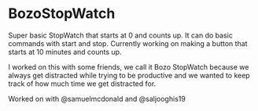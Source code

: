 # BozoStopWatch


Super basic StopWatch that starts at 0 and counts up. It can do basic commands with start and stop. Currently working on making a button that starts at 10 minutes and counts up.

I worked on this with some friends, we call it Bozo StopWatch because we always get distracted while trying to be productive and we wanted to keep track of how much time we get distracted for.

Worked on with @samuelmcdonald and @saljooghis19
